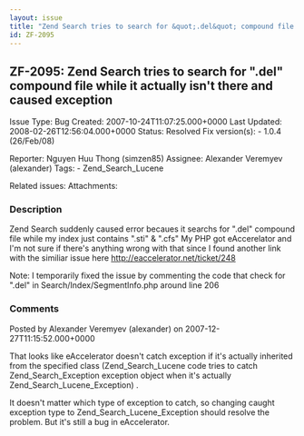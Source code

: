 ```yaml
---
layout: issue
title: "Zend Search tries to search for &quot;.del&quot; compound file while it actually isn't there and caused exception"
id: ZF-2095
---
```


ZF-2095: Zend Search tries to search for ".del" compound file while it actually isn't there and caused exception
----------------------------------------------------------------------------------------------------------------

 Issue Type: Bug Created: 2007-10-24T11:07:25.000+0000 Last Updated: 2008-02-26T12:56:04.000+0000 Status: Resolved Fix version(s): - 1.0.4 (26/Feb/08)
 
 Reporter:  Nguyen Huu Thong (simzen85)  Assignee:  Alexander Veremyev (alexander)  Tags: - Zend\_Search\_Lucene
 
 Related issues: 
 Attachments: 
### Description

Zend Search suddenly caused error becaues it searchs for ".del" compound file while my index just contains ".sti" & ".cfs" My PHP got eAccerelator and I'm not sure if there's anything wrong with that since I found another link with the similiar issue here <http://eaccelerator.net/ticket/248>

Note: I temporarily fixed the issue by commenting the code that check for ".del" in Search/Index/SegmentInfo.php around line 206

 

 

### Comments

Posted by Alexander Veremyev (alexander) on 2007-12-27T11:15:52.000+0000

That looks like eAccelerator doesn't catch exception if it's actually inherited from the specified class (Zend\_Search\_Lucene code tries to catch Zend\_Search\_Exception exception object when it's actually Zend\_Search\_Lucene\_Exception) .

It doesn't matter which type of exception to catch, so changing caught exception type to Zend\_Search\_Lucene\_Exception should resolve the problem. But it's still a bug in eAccelerator.

 

 